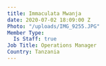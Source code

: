 ```yaml
---
title: Immaculata Mwanja
date: 2020-07-02 18:09:00 Z
Photo: "/uploads/IMG_9255.JPG"
Member Type:
  Is Staff: true
Job Title: Operations Manager
Country: Tanzania
---
```


